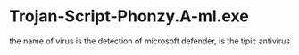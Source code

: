 # Trojan-Script-Phonzy.A-ml.exe
the name of virus is the detection of microsoft defender, is the tipic antivirus
